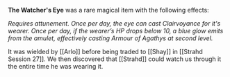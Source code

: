 **The Watcher's Eye** was a rare magical item with the following effects:

*Requires attunement.*
*Once per day, the eye can cast Clairvoyance for it's wearer.*
*Once per day, if the wearer’s HP drops below 10, a blue glow emits from the amulet, effectively casting Armour of Agathys at second level.*

It was wielded by [[Arlo]] before being traded to [[Shay]] in [[Strahd Session 27]]. We then discovered that [[Strahd]] could watch us through it the entire time he was wearing it.